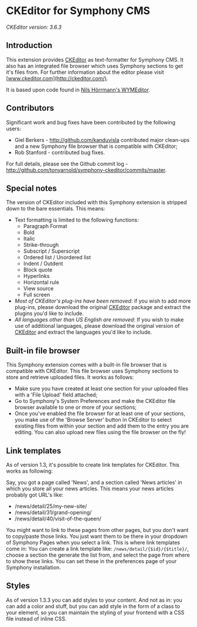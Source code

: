 # CKEditor for Symphony CMS

_CKEditor version: 3.6.3_

## Introduction

This extension provides [CKEditor](http://ckeditor.com/) as text-formatter for Symphony CMS. It also has an integrated file browser which uses Symphony sections to get it's files from.
For further information about the editor please visit [www.ckeditor.com](http://ckeditor.com/).

It is based upon code found in [Nils H&ouml;rrmann's WYMEditor](http://github.com/nilshoerrmann/wymeditor).

## Contributors

Significant work and bug fixes have been contributed by the following users:

 * Giel Berkers - <http://github.com/kanduvisla> contributed major clean-ups and a new Symphony file browser that is compatible with CKEditor;
 * Rob Stanford - contributed bug fixes.
 
For full details, please see the Github commit log - <http://github.com/tonyarnold/symphony-ckeditor/commits/master>.

## Special notes

The version of CKEditor included with this Symphony extension is stripped down to the bare essentials. This means:

 * Text formatting is limited to the following functions:
   * Paragraph Format
   * Bold
   * Italic
   * Strike-through
   * Subscript / Superscript
   * Ordered list / Unordered list
   * Indent / Outdent
   * Block quote
   * Hyperlinks
   * Horizontal rule
   * View source
   * Full screen
 * *Most of CKEditor's plug-ins have been removed*: if you wish to add more plug-ins, please download the original [CKEditor](http://ckeditor.com) package and extract the plugins you'd like to include.
 * *All languages other than US English are removed*: If you wish to make use of additional languages, please download the original version of [CKEditor](http://ckeditor.com) and extract the languages you'd like to include.

## Built-in file browser

This Symphony extension comes with a built-in file browser that is compatible with CKEditor. This file browser uses Symphony sections to store and retrieve uploaded files. It works as follows:

 * Make sure you have created at least one section for your uploaded files with a 'File Upload' field attached;
 * Go to Symphony's System Preferences and make the CKEditor file browser available to one or more of your sections;
 * Once you've enabled the file browser for at least one of your sections, you make use of the 'Browse Server' button in CKEditor to select existing files from within your section and add them to the entry you are editing. You can also upload new files using the file browser on the fly!

## Link templates

As of version 1.3, it's possible to create link templates for CKEditor. This works as following:

Say, you got a page called 'News', and a section called 'News articles' in which you store all your news articles. This means
your news articles probably got URL's like:

 * /news/detail/25/my-new-site/
 * /news/detail/31/grand-opening/
 * /news/detail/40/visit-of-the-queen/

You might want to link to these pages from other pages, but you don't want to copy/paste those links. You just want them to
be there in your dropdown of Symphony Pages when you select a link. This is where link templates come in: You can create
a link template like: `/news/detail/{$id}/{$title}/`, choose a section the generate the list from, and select the page
from where to show these links. You can set these in the preferences page of your Symphony installation.

## Styles

As of version 1.3.3 you can add styles to your content. And not as in: you can add a color and stuff, but you can add
style in the form of a class to your element, so you can maintain the styling of your frontend with a CSS file instead of
inline CSS.